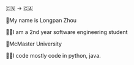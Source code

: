 🇨🇳 -> 🇨🇦

👋My name is Longpan Zhou

👨‍🎓I am a 2nd year software engineering student

🏫McMaster University

👨‍💻I code mostly code in python, java.
